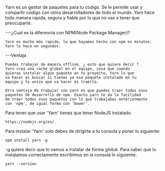 Yarn es un gestor de paquetes para tu codigo. Se le permite usar y compartir
codigo con otros desarrolladores de todo el mundo. Yarn hace todo manera rapida,
segura y fiable por lo que no vas a tener que preocuparte.

---¿Cual es la diferencia con NPM(Node Package Manager)?

	Yarn es mucho más rapido, lo que hayamos hecho con npm en minutos.
	Yarn lo hace en segundos.

---Ventaja

	Puedes trabajar de manera offline, ¿ esto que quiere decir ?
	Yarn crea una cache global en el equipo, cosa que cuando
	quieras instalar algun paquete en tu proyecto, Yarn lo que
	va hacer es buscar si tienes ya ese paquete instalado en tu
	equipo y lo unico que va hacer es traerlo.

	Otra ventaja de trabajar con yarn es que puedes traer todos esos
	paquetes de desarrollo de npm. Exacto yarn te da la facilidad
	de traer todos esos paquetes con lo que trabajabas anteriormente
	con 'npm', de igual forma con 'bower'.

Para tener que usar 'Yarn' tienes que tener NodeJS instalado.
	
	https://nodejs.org/es/

Para instalar 'Yarn' solo debes de dirigirte a tu consola y poner lo siguiente:

	npm install yarn -g

-g quiere decir que lo vamos a instalar de forma global.
Para saber que lo instalamos correctamente escribimos en la consola lo siguiente:

	yarn --version

